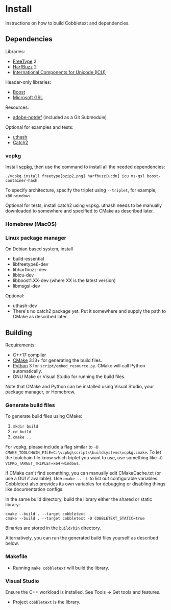 # Install

Instructions on how to build Cobbletext and dependencies.

## Dependencies

Libraries:

* [FreeType](https://www.freetype.org/) 2
* [HarfBuzz](https://www.freedesktop.org/wiki/Software/HarfBuzz/) 2
* [International Components for Unicode (ICU)](http://site.icu-project.org/)

Header-only libraries:

* [Boost](https://www.boost.org/)
* [Microsoft GSL](https://github.com/microsoft/GSL)

Resources:

* [adobe-notdef](https://github.com/adobe-fonts/adobe-notdef) (included as a Git Submodule)

Optional for examples and tests:

* [uthash](https://troydhanson.github.io/uthash/)
* [Catch2](https://github.com/catchorg/Catch2)

### vcpkg

Install [vcpkg](https://github.com/microsoft/vcpkg), then use the command to install all the needed dependencies:

    ./vcpkg install freetype[bzip2,png] harfbuzz[ucdn] icu ms-gsl boost-container-hash

To specify architecture, specify the triplet using `--triplet`, for example, `x86-windows`.

Optional for tests, install catch2 using vcpkg. uthash needs to be manually downloaded to somewhere and specified to CMake as described later.

### Homebrew (MacOS)

### Linux package manager

On Debian based system, install

* build-essential
* libfreetype6-dev
* libharfbuzz-dev
* libicu-dev
* libboost1.XX-dev (where XX is the latest version)
* libmsgsl-dev

Optional:

* uthash-dev
* There's no catch2 package yet. Put it somewhere and supply the path to CMake as described later.

## Building

Requirements:

* C++17 compiler
* [CMake](https://cmake.org/) 3.13+ for generating the build files.
* [Python](https://www.python.org/) 3 for `script/embed_resource.py`. CMake will call Python automatically.
* GNU Make or Visual Studio for running the build files.

Note that CMake and Python can be installed using Visual Studio, your package manager, or Homebrew.

### Generate build files

To generate build files using CMake:

1. `mkdir build`
2. `cd build`
3. `cmake ..`

For vcpkg, please include a flag similar to `-D CMAKE_TOOLCHAIN_FILE=C:\vcpkg\scripts\buildsystems\vcpkg.cmake`. To let the toolchain file know which triplet you want to use, use something like `-D VCPKG_TARGET_TRIPLET=x64-windows`.

If CMake can't find something, you can manually edit CMakeCache.txt (or use a GUI if available). Use `cmake .. -L` to list out configurable variables. Cobbletext also provides its own variables for debugging or disabling things like documentation configs.

In the same build directory, build the library either the shared or static library:

    cmake --build . --target cobbletext
    cmake --build . --target cobbletext -D COBBLETEXT_STATIC=true

Binaries are stored in the `build/bin` directory.

Alternatively, you can run the generated build files yourself as described below.

### Makefile

* Running `make cobbletext` will build the library.

### Visual Studio

Ensure the C++ workload is installed. See Tools -> Get tools and features.

* Project `cobbletext` is the library.
